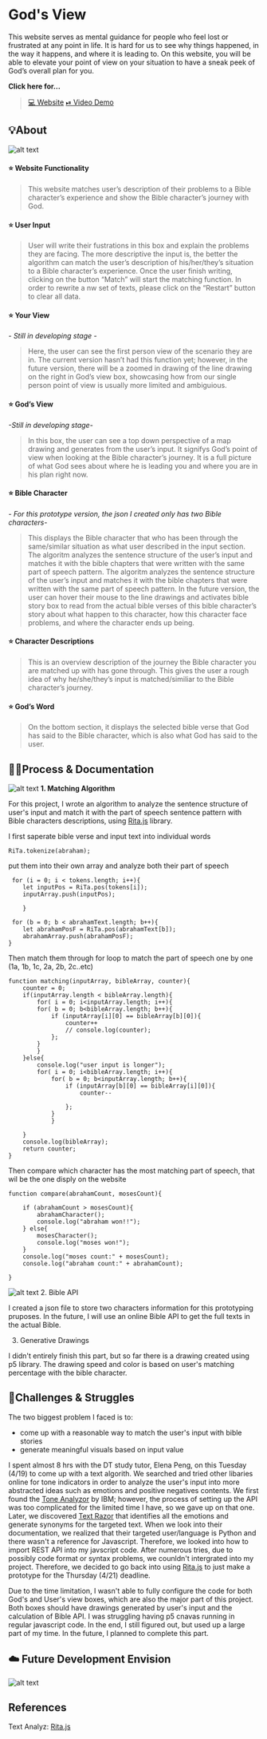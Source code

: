 # God's View
<!-- 1-2 sentence description of assignment. Nice to include a screenshot or .gif of the site in action. -->

This website serves as mental guidance for people who feel lost or frustrated at any point in life. It is hard for us to see why things happened, in the way it happens, and where it is leading to. On this website, you will be able to elevate your point of view on your situation to have a sneak peek of God’s overall plan for you.

**Click here for...**

>[💻 Website](https://junebee66.github.io/GodsView/index.html) [⏯ Video Demo](https://youtu.be/WDc8XRFh3TM?si=4iOmcl3K4WsFgH1u)

## **💡About**
![alt text](assets/overview.jpg)
#### **⭐️ Website Functionality**
>This website matches user’s description of their problems to a Bible character’s experience and show the Bible character’s journey with God.

#### **⭐️ User Input**
>User will write their fustrations in this box and explain the problems they are facing. The more descriptive the input is, the better the algorithm can match the user’s description of his/her/they’s situation to a Bible character’s experience. Once the user finish writing, clicking on the button “Match” will start the matching function.  In order to rewrite a nw set of texts, please click on the “Restart” button to clear all data.

#### **⭐️ Your View**
_- Still in developing stage -_

>Here, the user can see the first person view of the scenario they are in. The current version hasn’t had this function yet; however, in the future version, there will be a zoomed in drawing of the line drawing on the right in God’s view box, showcasing how from our single person point of view is usually more limited and ambiguious.

#### **⭐️ God’s View**
_-Still in developing stage-_

>In this box, the user can see a top down perspective of a map drawing and generates from the user’s input. It signifys God’s point of view when looking at the Bible character’s journey. It is a full picture of what God sees about where he is leading you and where you are in his plan right now. 

#### **⭐️ Bible Character**
_- For this prototype version, the json I created only has two Bible characters-_
>This displays the Bible character that who has been through the same/similar situation as what user described in the input section. The algoritm analyzes the sentence structure of the user’s input and matches it with the bible chapters that were written with the same part of speech pattern. The algoritm analyzes the sentence structure of the user’s input and matches it with the bible chapters that were written with the same part of speech pattern. In the future version, the user can hover their mouse to the line drawings and activates bible story box to read from the actual bible verses of this bible character’s story about what happen to this character, how this character face problems, and where the character ends up being.

#### **⭐️ Character Descriptions**
>This is an overview description of the journey the Bible character you are matched up with has gone through. This gives the user a rough idea of why he/she/they’s input is matched/similiar to the Bible character’s journey.

#### **⭐️ God’s Word**
>On the bottom section, it displays the selected bible verse that God has said to the Bible character, which is also what God has said to the user.


## **✍🏻Process & Documentation**
![alt text](assets/progress/console.png)
**1. Matching Algorithm**

For this project, I wrote an algorithm to analyze the sentence structure of user's input and match it with the part of speech sentence pattern with Bible characters descriptions, using [Rita.js](https://rednoise.org/rita/) library. 

I first saperate bible verse and input text into individual words

    
    RiTa.tokenize(abraham);

put them into their own array and analyze both their part of speech

     for (i = 0; i < tokens.length; i++){
        let inputPos = RiTa.pos(tokens[i]);
        inputArray.push(inputPos);

        }
     
     for (b = 0; b < abrahamText.length; b++){
        let abrahamPosF = RiTa.pos(abrahamText[b]);
        abrahamArray.push(abrahamPosF);
    }


Then match them through for loop to match the part of speech one by one (1a, 1b, 1c, 2a, 2b, 2c..etc)

    function matching(inputArray, bibleArray, counter){   
        counter = 0;
        if(inputArray.length < bibleArray.length){
            for( i = 0; i<inputArray.length; i++){
            for( b = 0; b<bibleArray.length; b++){
                if (inputArray[i][0] == bibleArray[b][0]){
                    counter++
                    // console.log(counter);
                };
            }
            }
        }else{
            console.log("user input is longer");
            for( i = 0; i<bibleArray.length; i++){
                for( b = 0; b<inputArray.length; b++){
                    if (inputArray[b][0] == bibleArray[i][0]){
                        counter--

                    };
                }
                }

        }
        console.log(bibleArray);
        return counter;
    }


Then compare which character has the most matching part of speech, that wil be the one disply on the website

    function compare(abrahamCount, mosesCount){

        if (abrahamCount > mosesCount){
            abrahamCharacter();
            console.log("abraham won!!");
        } else{
            mosesCharacter();
            console.log("moses won!");
        }
        console.log("moses count:" + mosesCount);
        console.log("abraham count:" + abrahamCount);

    }
    



![alt text](assets/progress/console_more.png)
2. Bible API

I created a json file to store two characters information for this prototyping pruposes. In the future, I will use an online Bible API to get the full texts in the actual Bible.


3. Generative Drawings

I didn't entirely finish this part, but so far there is a drawing created using p5 library. The drawing speed and color is based on user's matching percentage with the bible character.



## **🛑Challenges & Struggles**
<!-- What challenges and struggles did you face? -->
The two biggest problem I faced is to: 

- come up with a reasonable way to match the user's input with bible stories
- generate meaningful visuals based on input value

I spent almost 8 hrs with the DT study tutor, Elena Peng, on this Tuesday (4/19) to come up with a text algorith. We searched and tried other libaries online for tone indicators in order to analyze the user's input into more abstracted ideas such as emotions and positive negatives contents. We first found the [Tone Analyzor](https://tone-analyzer-demo.ng.bluemix.net/) by IBM; however, the process of setting up the API was too complicated for the limited time I have, so we gave up on that one. Later, we discovered [Text Razor](https://www.textrazor.com/docs/rest) that identifies all the emotions and generate synonyms for the targeted text. When we look into their documentation, we realized that their targeted user/language is Python and there wasn't a reference for Javascript. Therefore, we looked into how to import REST API into my javscript code. After numerous tries, due to possibly code format or syntax problems, we counldn't intergrated into my project. Therefore, we decided to go back into using [Rita.js](https://rednoise.org/rita/) to just make a prototype for the Thursday (4/21) deadline.

Due to the time limitation, I wasn't able to fully configure the code for both God's and User's view boxes, which are also the major part of this project. Both boxes should have drawings generated by user's input and the calculation of Bible API. I was struggling having p5 cnavas running in regular javascript code. In the end, I still figured out, but used up a large part of my time. In the future, I planned to complete this part.

## **☁️ Future Development Envision**
![alt text](assets/future.jpg)

## **References**
<!-- Credit resources appropriately -->
Text Analyz: [Rita.js](https://rednoise.org/rita/)

